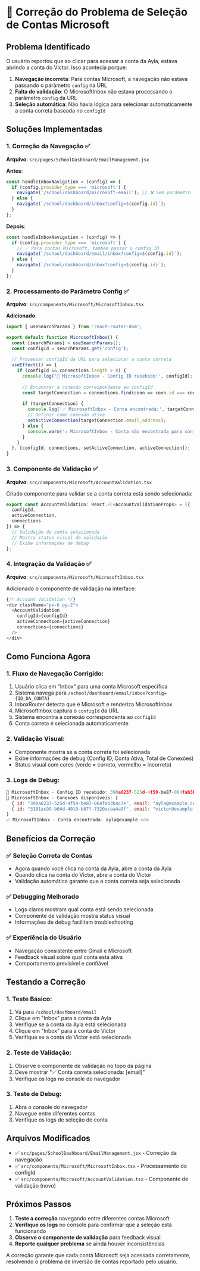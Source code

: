 # 🔧 Correção do Problema de Seleção de Contas Microsoft

## Problema Identificado

O usuário reportou que ao clicar para acessar a conta da Ayla, estava abrindo a conta do Victor. Isso acontecia porque:

1. **Navegação incorreta**: Para contas Microsoft, a navegação não estava passando o parâmetro `config` na URL
2. **Falta de validação**: O MicrosoftInbox não estava processando o parâmetro `config` da URL
3. **Seleção automática**: Não havia lógica para selecionar automaticamente a conta correta baseada no `configId`

## Soluções Implementadas

### 1. **Correção da Navegação** ✅

**Arquivo**: `src/pages/SchoolDashboard/EmailManagement.jsx`

**Antes**:
```javascript
const handleInboxNavigation = (config) => {
  if (config.provider_type === 'microsoft') {
    navigate('/school/dashboard/microsoft-email'); // ❌ Sem parâmetro config
  } else {
    navigate(`/school/dashboard/inbox?config=${config.id}`);
  }
};
```

**Depois**:
```javascript
const handleInboxNavigation = (config) => {
  if (config.provider_type === 'microsoft') {
    // ✅ Para contas Microsoft, também passar o config ID
    navigate(`/school/dashboard/email/inbox?config=${config.id}`);
  } else {
    navigate(`/school/dashboard/inbox?config=${config.id}`);
  }
};
```

### 2. **Processamento do Parâmetro Config** ✅

**Arquivo**: `src/components/Microsoft/MicrosoftInbox.tsx`

**Adicionado**:
```typescript
import { useSearchParams } from 'react-router-dom';

export default function MicrosoftInbox() {
  const [searchParams] = useSearchParams();
  const configId = searchParams.get('config');
  
  // Processar configId da URL para selecionar a conta correta
  useEffect(() => {
    if (configId && connections.length > 0) {
      console.log('🔄 MicrosoftInbox - Config ID recebido:', configId);
      
      // Encontrar a conexão correspondente ao configId
      const targetConnection = connections.find(conn => conn.id === configId);
      
      if (targetConnection) {
        console.log('✅ MicrosoftInbox - Conta encontrada:', targetConnection.email_address);
        // Definir como conexão ativa
        setActiveConnection(targetConnection.email_address);
      } else {
        console.warn('⚠️ MicrosoftInbox - Conta não encontrada para configId:', configId);
      }
    }
  }, [configId, connections, setActiveConnection, activeConnection]);
}
```

### 3. **Componente de Validação** ✅

**Arquivo**: `src/components/Microsoft/AccountValidation.tsx`

Criado componente para validar se a conta correta está sendo selecionada:

```typescript
export const AccountValidation: React.FC<AccountValidationProps> = ({ 
  configId, 
  activeConnection, 
  connections 
}) => {
  // Validação da conta selecionada
  // Mostra status visual da validação
  // Exibe informações de debug
};
```

### 4. **Integração da Validação** ✅

**Arquivo**: `src/components/Microsoft/MicrosoftInbox.tsx`

Adicionado o componente de validação na interface:

```typescript
{/* Account Validation */}
<div className="px-6 py-2">
  <AccountValidation 
    configId={configId}
    activeConnection={activeConnection}
    connections={connections}
  />
</div>
```

## Como Funciona Agora

### 1. **Fluxo de Navegação Corrigido**:
1. Usuário clica em "Inbox" para uma conta Microsoft específica
2. Sistema navega para `/school/dashboard/email/inbox?config={ID_DA_CONTA}`
3. InboxRouter detecta que é Microsoft e renderiza MicrosoftInbox
4. MicrosoftInbox captura o `configId` da URL
5. Sistema encontra a conexão correspondente ao `configId`
6. Conta correta é selecionada automaticamente

### 2. **Validação Visual**:
- Componente mostra se a conta correta foi selecionada
- Exibe informações de debug (Config ID, Conta Ativa, Total de Conexões)
- Status visual com cores (verde = correto, vermelho = incorreto)

### 3. **Logs de Debug**:
```javascript
🔄 MicrosoftInbox - Config ID recebido: 390a6237-525d-4f59-be87-064fab3b4c7e
🔄 MicrosoftInbox - Conexões disponíveis: [
  { id: "390a6237-525d-4f59-be87-064fab3b4c7e", email: "ayla@example.com" },
  { id: "3181ac99-b04d-4019-b07f-7320acaa4a9f", email: "victor@example.com" }
]
✅ MicrosoftInbox - Conta encontrada: ayla@example.com
```

## Benefícios da Correção

### ✅ **Seleção Correta de Contas**
- Agora quando você clica na conta da Ayla, abre a conta da Ayla
- Quando clica na conta do Victor, abre a conta do Victor
- Validação automática garante que a conta correta seja selecionada

### ✅ **Debugging Melhorado**
- Logs claros mostram qual conta está sendo selecionada
- Componente de validação mostra status visual
- Informações de debug facilitam troubleshooting

### ✅ **Experiência do Usuário**
- Navegação consistente entre Gmail e Microsoft
- Feedback visual sobre qual conta está ativa
- Comportamento previsível e confiável

## Testando a Correção

### 1. **Teste Básico**:
1. Vá para `/school/dashboard/email`
2. Clique em "Inbox" para a conta da Ayla
3. Verifique se a conta da Ayla está selecionada
4. Clique em "Inbox" para a conta do Victor
5. Verifique se a conta do Victor está selecionada

### 2. **Teste de Validação**:
1. Observe o componente de validação no topo da página
2. Deve mostrar "✅ Conta correta selecionada: [email]"
3. Verifique os logs no console do navegador

### 3. **Teste de Debug**:
1. Abra o console do navegador
2. Navegue entre diferentes contas
3. Verifique os logs de seleção de conta

## Arquivos Modificados

- ✅ `src/pages/SchoolDashboard/EmailManagement.jsx` - Correção da navegação
- ✅ `src/components/Microsoft/MicrosoftInbox.tsx` - Processamento do configId
- ✅ `src/components/Microsoft/AccountValidation.tsx` - Componente de validação (novo)

## Próximos Passos

1. **Teste a correção** navegando entre diferentes contas Microsoft
2. **Verifique os logs** no console para confirmar que a seleção está funcionando
3. **Observe o componente de validação** para feedback visual
4. **Reporte qualquer problema** se ainda houver inconsistências

A correção garante que cada conta Microsoft seja acessada corretamente, resolvendo o problema de inversão de contas reportado pelo usuário.
